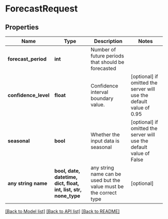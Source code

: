 # ForecastRequest


## Properties
Name | Type | Description | Notes
------------ | ------------- | ------------- | -------------
**forecast_period** | **int** | Number of future periods that should be forecasted | 
**confidence_level** | **float** | Confidence interval boundary value. | [optional]  if omitted the server will use the default value of 0.95
**seasonal** | **bool** | Whether the input data is seasonal | [optional]  if omitted the server will use the default value of False
**any string name** | **bool, date, datetime, dict, float, int, list, str, none_type** | any string name can be used but the value must be the correct type | [optional]

[[Back to Model list]](../README.md#documentation-for-models) [[Back to API list]](../README.md#documentation-for-api-endpoints) [[Back to README]](../README.md)


